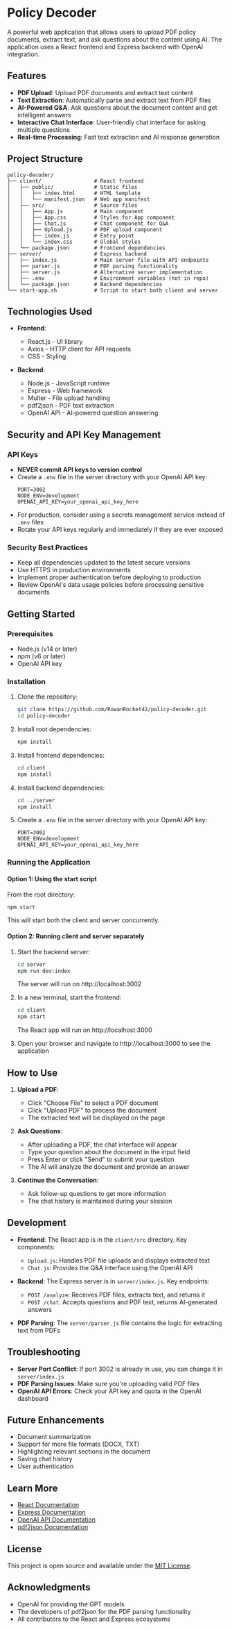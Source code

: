 # Policy Decoder

A powerful web application that allows users to upload PDF policy documents, extract text, and ask questions about the content using AI. The application uses a React frontend and Express backend with OpenAI integration.

## Features

- **PDF Upload**: Upload PDF documents and extract text content
- **Text Extraction**: Automatically parse and extract text from PDF files
- **AI-Powered Q&A**: Ask questions about the document content and get intelligent answers
- **Interactive Chat Interface**: User-friendly chat interface for asking multiple questions
- **Real-time Processing**: Fast text extraction and AI response generation

## Project Structure

```
policy-decoder/
├── client/                 # React frontend
│   ├── public/             # Static files
│   │   ├── index.html      # HTML template
│   │   └── manifest.json   # Web app manifest
│   ├── src/                # Source files
│   │   ├── App.js          # Main component
│   │   ├── App.css         # Styles for App component
│   │   ├── Chat.js         # Chat component for Q&A
│   │   ├── Upload.js       # PDF upload component
│   │   ├── index.js        # Entry point
│   │   └── index.css       # Global styles
│   └── package.json        # Frontend dependencies
├── server/                 # Express backend
│   ├── index.js            # Main server file with API endpoints
│   ├── parser.js           # PDF parsing functionality
│   ├── server.js           # Alternative server implementation
│   ├── .env                # Environment variables (not in repo)
│   └── package.json        # Backend dependencies
└── start-app.sh            # Script to start both client and server
```

## Technologies Used

- **Frontend**:
  - React.js - UI library
  - Axios - HTTP client for API requests
  - CSS - Styling

- **Backend**:
  - Node.js - JavaScript runtime
  - Express - Web framework
  - Multer - File upload handling
  - pdf2json - PDF text extraction
  - OpenAI API - AI-powered question answering

## Security and API Key Management

### API Keys
- **NEVER commit API keys to version control**
- Create a `.env` file in the server directory with your OpenAI API key:
  ```
  PORT=3002
  NODE_ENV=development
  OPENAI_API_KEY=your_openai_api_key_here
  ```
- For production, consider using a secrets management service instead of `.env` files
- Rotate your API keys regularly and immediately if they are ever exposed

### Security Best Practices
- Keep all dependencies updated to the latest secure versions
- Use HTTPS in production environments
- Implement proper authentication before deploying to production
- Review OpenAI's data usage policies before processing sensitive documents

## Getting Started

### Prerequisites

- Node.js (v14 or later)
- npm (v6 or later)
- OpenAI API key

### Installation

1. Clone the repository:
   ```bash
   git clone https://github.com/RowanRocket42/policy-decoder.git
   cd policy-decoder
   ```

2. Install root dependencies:
   ```bash
   npm install
   ```

3. Install frontend dependencies:
   ```bash
   cd client
   npm install
   ```

4. Install backend dependencies:
   ```bash
   cd ../server
   npm install
   ```

5. Create a `.env` file in the server directory with your OpenAI API key:
   ```
   PORT=3002
   NODE_ENV=development
   OPENAI_API_KEY=your_openai_api_key_here
   ```

### Running the Application

#### Option 1: Using the start script

From the root directory:
```bash
npm start
```

This will start both the client and server concurrently.

#### Option 2: Running client and server separately

1. Start the backend server:
   ```bash
   cd server
   npm run dev:index
   ```
   The server will run on http://localhost:3002

2. In a new terminal, start the frontend:
   ```bash
   cd client
   npm start
   ```
   The React app will run on http://localhost:3000

3. Open your browser and navigate to http://localhost:3000 to see the application

## How to Use

1. **Upload a PDF**:
   - Click "Choose File" to select a PDF document
   - Click "Upload PDF" to process the document
   - The extracted text will be displayed on the page

2. **Ask Questions**:
   - After uploading a PDF, the chat interface will appear
   - Type your question about the document in the input field
   - Press Enter or click "Send" to submit your question
   - The AI will analyze the document and provide an answer

3. **Continue the Conversation**:
   - Ask follow-up questions to get more information
   - The chat history is maintained during your session

## Development

- **Frontend**: The React app is in the `client/src` directory. Key components:
  - `Upload.js`: Handles PDF file uploads and displays extracted text
  - `Chat.js`: Provides the Q&A interface using the OpenAI API

- **Backend**: The Express server is in `server/index.js`. Key endpoints:
  - `POST /analyze`: Receives PDF files, extracts text, and returns it
  - `POST /chat`: Accepts questions and PDF text, returns AI-generated answers

- **PDF Parsing**: The `server/parser.js` file contains the logic for extracting text from PDFs

## Troubleshooting

- **Server Port Conflict**: If port 3002 is already in use, you can change it in `server/index.js`
- **PDF Parsing Issues**: Make sure you're uploading valid PDF files
- **OpenAI API Errors**: Check your API key and quota in the OpenAI dashboard

## Future Enhancements

- Document summarization
- Support for more file formats (DOCX, TXT)
- Highlighting relevant sections in the document
- Saving chat history
- User authentication

## Learn More

- [React Documentation](https://reactjs.org/docs/getting-started.html)
- [Express Documentation](https://expressjs.com/)
- [OpenAI API Documentation](https://platform.openai.com/docs/api-reference)
- [pdf2json Documentation](https://www.npmjs.com/package/pdf2json)

## License

This project is open source and available under the [MIT License](LICENSE).

## Acknowledgments

- OpenAI for providing the GPT models
- The developers of pdf2json for the PDF parsing functionality
- All contributors to the React and Express ecosystems 